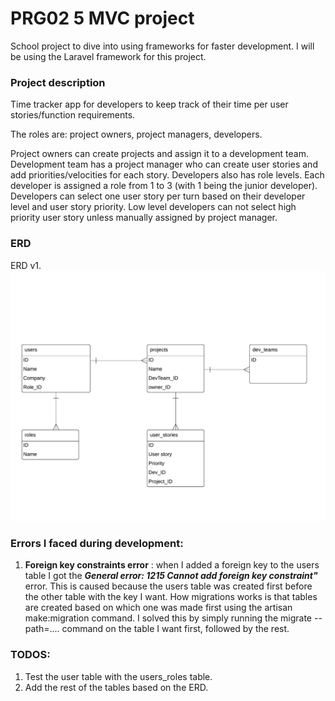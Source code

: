 # PRG02 5 MVC project

School project to dive into using frameworks for faster development. I will be using the Laravel framework for this project.

### Project description
Time tracker app for developers to keep track of their time per user stories/function requirements.

The roles are: project owners, project managers, developers.

Project owners can create projects and assign it to a development team. Development team has a project manager who can create user stories and add priorities/velocities for each story. 
Developers also has role levels. Each developer is assigned a role from 1 to 3 (with 1 being the junior developer). Developers can select one user story per turn based on their developer level and user story priority. Low level developers can not select high priority user story unless manually assigned by project manager.

### ERD 
ERD v1.
![picture](ERD_MVC.png)

### Errors I faced during development:
1. **Foreign key constraints error** : when I added a foreign key to the users table I got the **_General error: 1215 Cannot add foreign key constraint"_** error. This is caused because the users table was created first before the other table with the key I want. How migrations works is that tables are created based on which one was made first using the artisan make:migration command. I solved this by simply running the migrate --path=.... command on the table I want first, followed by the rest.


### TODOS:
1. Test the user table with the users_roles table.
2. Add the rest of the tables based on the ERD.
